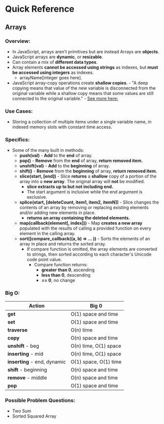 # Quick Reference

## Arrays

### Overview:

- In JavaScript, arrays aren't primitives but are instead Arrays are **objects**.
- JavaScript arrays are **dynamic**, or **resizable**.
- Can contain a mix of **different data types**.
- Array elements **cannot be accessed using strings** as indexes, but **must be accessed using integers** as indexes.
  - arrayName[integer goes here].
- JavaScript array-copy operations create **shallow copies**. - "A deep copying means that value of the new variable is disconnected from the original variable while a shallow copy means that some values are still connected to the original variable." - [See more here:](https://www.javascripttutorial.net/object/3-ways-to-copy-objects-in-javascript/)
  <br>

### Use Cases:

- Storing a collection of multiple items under a single variable name, in indexed memory slots with constant time access.

### Specifics:

- Some of the many built in methods:
  - **push(val)** - **Add** to the **end** of array.
  - **pop()** - **Remove** from the **end** of array, **return removed item.**
  - **unshift(val)** - **Add** to the **beginning** of array.
  - **shift()** - **Remove** from the **beginning** of array, **return removed item.**
  - **slice(start, [end])** - Slice **returns** a **shallow** copy of a portion of the array into a **new array**. The original array will **not** be modified.
    - **slice extracts up to but not including end.**
    - The start argument is inclusive while the end argument is exclusive.
  - **splice(start, [deleteCount, item1, item2, itemN])** - Slice changes the contents of an array by removing or replacing existing elements and/or adding new elements in place.
    - **returns an array containing the deleted elements.**
  - **map(callback(element[, index]))** - Map **creates a new array** populated with the results of calling a provided function on every element in the calling array.
  - **sort([compare_callback((a, b) => ... ))** - Sorts the elements of an array in place and returns the sorted array.
    - If compare function is omitted, the array elements are converted to strings, then sorted according to each character's Unicode code point value.
      - Compare function returns:
        - **greater than 0**, ascending
        - **less than 0**, descending
        - **== 0**, no change

### Big O:

| Action                       | Big 0                 |
| ---------------------------- | --------------------- |
| **get**                      | O(1) space and time   |
| **set**                      | O(1) space and time   |
| **traverse**                 | O(n) time             |
| **copy**                     | O(n) space and time   |
| **unshift** - beg            | O(n) time, O(1) space |
| **inserting** - mid          | O(n) time, O(1) space |
| **inserting** - end, dynamic | O(1) space, O(1) time |
| **shift** - beginning        | O(n) space and time   |
| **remove** - middle          | O(n) space and time   |
| **pop**                      | O(1) space and time   |

### Possible Problem Questions:

- Two Sum
- Sorted Squared Array
